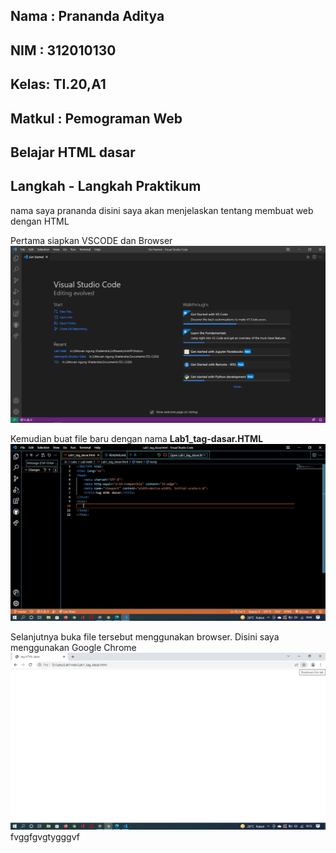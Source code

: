 ## Nama : Prananda Aditya
## NIM  : 312010130
## Kelas: TI.20,A1
## Matkul : Pemograman Web
## Belajar HTML dasar
## Langkah - Langkah Praktikum
nama saya prananda disini saya akan menjelaskan tentang membuat web dengan HTML

Pertama siapkan VSCODE dan Browser
![Paragraf](ss/IMG%20(1).png)

Kemudian buat file baru dengan nama <b>Lab1_tag-dasar.HTML</b>
![Paragraf](ss/SS1.png)

Selanjutnya buka file tersebut menggunakan browser. Disini saya menggunakan Google Chrome
![Paragraf](ss/SS2.png)
<br>fvggfgvgtygggvf